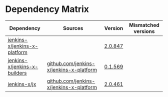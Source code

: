 # Dependency Matrix

Dependency | Sources | Version | Mismatched versions
---------- | ------- | ------- | -------------------
[jenkins-x/jenkins-x-platform](https://github.com/jenkins-x/jenkins-x-platform) |  | [2.0.847](https://github.com/jenkins-x/jenkins-x-platform/releases/tag/2.0.847) | 
[jenkins-x/jenkins-x-builders](https://github.com/jenkins-x/jenkins-x-builders) | [github.com/jenkins-x/jenkins-x-platform](https://github.com/jenkins-x/jenkins-x-platform) | [0.1.569](https://github.com/jenkins-x/jenkins-x-builders/releases/tag/0.1.569) | 
[jenkins-x/jx](https://github.com/jenkins-x/jx) | [github.com/jenkins-x/jenkins-x-platform](https://github.com/jenkins-x/jenkins-x-platform) | [2.0.461](https://github.com/jenkins-x/jx/releases/tag/v2.0.461) | 
